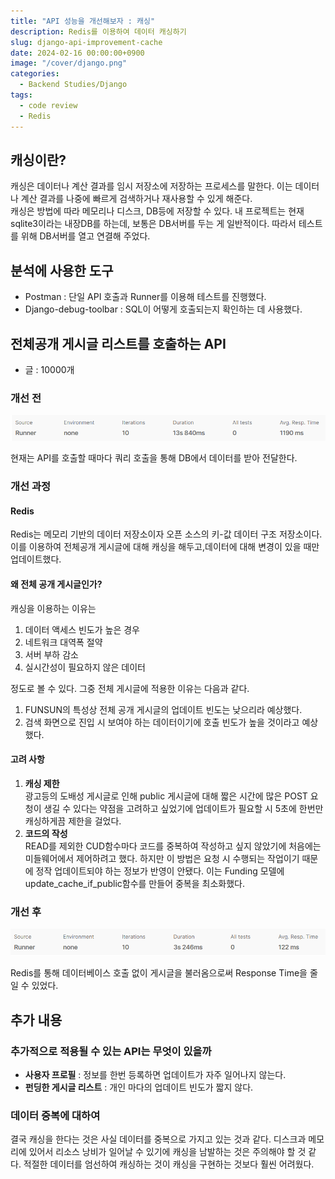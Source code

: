 ```yaml
---
title: "API 성능을 개선해보자 : 캐싱"
description: Redis를 이용하여 데이터 캐싱하기
slug: django-api-improvement-cache
date: 2024-02-16 00:00:00+0900
image: "/cover/django.png"
categories:
  - Backend Studies/Django
tags:
  - code review
  - Redis
---
```


## 캐싱이란?

캐싱은 데이터나 계산 결과를 임시 저장소에 저장하는 프로세스를 말한다. 이는 데이터나 계산 결과를 나중에 빠르게 검색하거나 재사용할 수 있게 해준다.  
캐싱은 방법에 따라 메모리나 디스크, DB등에 저장할 수 있다.
내 프로젝트는 현재 sqlite3이라는 내장DB를 하는데, 보통은 DB서버를 두는 게 일반적이다. 따라서 테스트를 위해 DB서버를 열고 연결해 주었다.

## 분석에 사용한 도구

- Postman : 단일 API 호출과 Runner를 이용해 테스트를 진행했다.
- Django-debug-toolbar : SQL이 어떻게 호출되는지 확인하는 데 사용했다.

## 전체공개 게시글 리스트를 호출하는 API

- 글 : 10000개

### 개선 전

![](1.png)

현재는 API를 호출할 때마다 쿼리 호출을 통해 DB에서 데이터를 받아 전달한다.

### 개선 과정

#### Redis

Redis는 메모리 기반의 데이터 저장소이자 오픈 소스의 키-값 데이터 구조 저장소이다. 이를 이용하여 전체공개 게시글에 대해 캐싱을 해두고,데이터에 대해 변경이 있을 때만 업데이트했다.

#### 왜 전체 공개 게시글인가?

캐싱을 이용하는 이유는

1. 데이터 액세스 빈도가 높은 경우
2. 네트워크 대역폭 절약
3. 서버 부하 감소
4. 실시간성이 필요하지 않은 데이터

정도로 볼 수 있다. 그중 전체 게시글에 적용한 이유는 다음과 같다.

1. FUNSUN의 특성상 전체 공개 게시글의 업데이트 빈도는 낮으리라 예상했다.
2. 검색 화면으로 진입 시 보여야 하는 데이터이기에 호출 빈도가 높을 것이라고 예상했다.

#### 고려 사항

1. **캐싱 제한**  
   광고등의 도배성 게시글로 인해 public 게시글에 대해 짧은 시간에 많은 POST 요청이 생길 수 있다는 약점을 고려하고 싶었기에 업데이트가 필요할 시 5초에 한번만 캐싱하게끔 제한을 걸었다.
2. **코드의 작성**  
   READ를 제외한 CUD함수마다 코드를 중복하여 작성하고 싶지 않았기에 처음에는 미들웨어에서 제어하려고 했다. 하지만 이 방법은 요청 시 수행되는 작업이기 때문에 정작 업데이트되야 하는 정보가 반영이 안됐다. 이는 Funding 모델에 update_cache_if_public함수를 만들어 중복을 최소화했다.

### 개선 후

![](2.png)

Redis를 통해 데이터베이스 호출 없이 게시글을 불러옴으로써 Response Time을 줄일 수 있었다.

## 추가 내용

### 추가적으로 적용될 수 있는 API는 무엇이 있을까

- **사용자 프로필** : 정보를 한번 등록하면 업데이트가 자주 일어나지 않는다.
- **펀딩한 게시글 리스트** : 개인 마다의 업데이트 빈도가 짧지 않다.

### 데이터 중복에 대하여

결국 캐싱을 한다는 것은 사실 데이터를 중복으로 가지고 있는 것과 같다. 디스크과 메모리에 있어서 리소스 낭비가 일어날 수 있기에 캐싱을 남발하는 것은 주의해야 할 것 같다. 적절한 데이터를 엄선하여 캐싱하는 것이 캐싱을 구현하는 것보다 훨씬 어려웠다.
